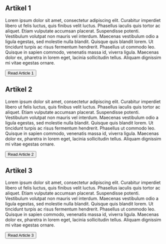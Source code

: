 ## Artikel 1

Lorem ipsum dolor sit amet, consectetur adipiscing elit. Curabitur imperdiet libero ut felis luctus, quis finibus velit luctus. Phasellus iaculis quis tortor ac aliquet. Etiam vulputate accumsan placerat. Suspendisse potenti. Vestibulum volutpat non mauris vel interdum. Maecenas vestibulum odio a ligula egestas, sed molestie nulla blandit. Quisque quis blandit lorem. Ut tincidunt turpis ac risus fermentum hendrerit. Phasellus ut commodo leo. Quisque in sapien commodo, venenatis massa id, viverra ligula. Maecenas dolor ex, pharetra in lorem eget, lacinia sollicitudin tellus. Aliquam dignissim mi vitae egestas ornare.

<button class="read-article" data-article-name="Article 1">Read Article 1</button>

## Artikel 2

Lorem ipsum dolor sit amet, consectetur adipiscing elit. Curabitur imperdiet libero ut felis luctus, quis finibus velit luctus. Phasellus iaculis quis tortor ac aliquet. Etiam vulputate accumsan placerat. Suspendisse potenti. Vestibulum volutpat non mauris vel interdum. Maecenas vestibulum odio a ligula egestas, sed molestie nulla blandit. Quisque quis blandit lorem. Ut tincidunt turpis ac risus fermentum hendrerit. Phasellus ut commodo leo. Quisque in sapien commodo, venenatis massa id, viverra ligula. Maecenas dolor ex, pharetra in lorem eget, lacinia sollicitudin tellus. Aliquam dignissim mi vitae egestas ornare.

<button class="read-article" data-article-name="Article 2">Read Article 2</button>

## Artikel 3

Lorem ipsum dolor sit amet, consectetur adipiscing elit. Curabitur imperdiet libero ut felis luctus, quis finibus velit luctus. Phasellus iaculis quis tortor ac aliquet. Etiam vulputate accumsan placerat. Suspendisse potenti. Vestibulum volutpat non mauris vel interdum. Maecenas vestibulum odio a ligula egestas, sed molestie nulla blandit. Quisque quis blandit lorem. Ut tincidunt turpis ac risus fermentum hendrerit. Phasellus ut commodo leo. Quisque in sapien commodo, venenatis massa id, viverra ligula. Maecenas dolor ex, pharetra in lorem eget, lacinia sollicitudin tellus. Aliquam dignissim mi vitae egestas ornare.

<button class="read-article" data-article-name="Article 3">Read Article 3</button>


<script>
      // Get all buttons
      var buttons = document.querySelectorAll(".read-article");
        var pageLoadTime = new Date(); 

    for (var i = 0; i < buttons.length; i++) {
       var articleName = buttons[i].getAttribute("data-article-name");

     buttons[i].addEventListener("click", (function(articleName) {
     return function() {
        var clickTime = new Date();
        var readingTime = (clickTime - pageLoadTime) / 1000 / 60;  // convert to minutes 

       // Push values to the data layer
        dataLayer.push({
        'event': 'read_article',
        'eventCategory': 'lasta_artiklar',
        'artikelnamn': articleName,
        'lastid': readingTime 
       });
        console.log(dataLayer);
      };
    })(articleName));
  }
</script>
